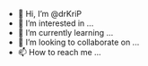 - 👋 Hi, I’m @drKriP
- 👀 I’m interested in ...
- 🌱 I’m currently learning ...
- 💞️ I’m looking to collaborate on ...
- 📫 How to reach me ...

<!---
drKriP/drKriP is a ✨ special ✨ repository because its `README.md` (this file) appears on your GitHub profile.
You can click the Preview link to take a look at your changes.
--->

